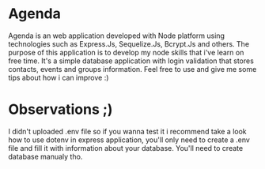 # Agenda

Agenda is an web application developed with Node platform using technologies such as Express.Js, Sequelize.Js, Bcrypt.Js and others.
The purpose of this application is to develop my node skills that i've learn on free time.
It's a simple database application with login validation that stores contacts, events and groups information.
Feel free to use and give me some tips about how i can improve :)

# Observations ;)


I didn't uploaded .env file so if you wanna test it i recommend take a look how to use dotenv in express application, you'll only need to
create a .env file and fill it with information about your database. You'll need to create database manualy tho.
